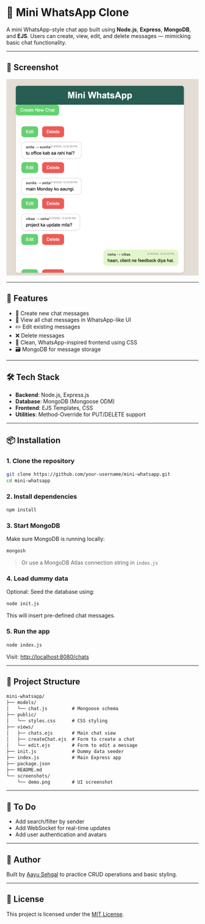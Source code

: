 # 💬 Mini WhatsApp Clone

A mini WhatsApp-style chat app built using **Node.js**, **Express**, **MongoDB**, and **EJS**. Users can create, view, edit, and delete messages — mimicking basic chat functionality.

---

## 📸 Screenshot

<img src="screenshots/demo.png" alt="Mini WhatsApp Demo" width="700"/>



---

## 🔧 Features

- 📝 Create new chat messages
- 📜 View all chat messages in WhatsApp-like UI
- ✏️ Edit existing messages
- ❌ Delete messages
- 🧼 Clean, WhatsApp-inspired frontend using CSS
- 🗃️ MongoDB for message storage

---

## 🛠️ Tech Stack

- **Backend**: Node.js, Express.js
- **Database**: MongoDB (Mongoose ODM)
- **Frontend**: EJS Templates, CSS
- **Utilities**: Method-Override for PUT/DELETE support

---

## 📦 Installation

### 1. Clone the repository

```bash
git clone https://github.com/your-username/mini-whatsapp.git
cd mini-whatsapp
````

### 2. Install dependencies

```bash
npm install
```

### 3. Start MongoDB

Make sure MongoDB is running locally:

```zsh
mongosh
```

> Or use a MongoDB Atlas connection string in `index.js`

### 4. Load dummy data

Optional: Seed the database using:

```bash
node init.js
```

This will insert pre-defined chat messages.

### 5. Run the app

```bash
node index.js
```

Visit: [http://localhost:8080/chats](http://localhost:8080/chats)

---

## 📁 Project Structure

```
mini-whatsapp/
├── models/
│   └── chat.js         # Mongoose schema
├── public/
│   └── styles.css      # CSS styling
├── views/
│   ├── chats.ejs       # Main chat view
│   ├── createChat.ejs  # Form to create a chat
│   └── edit.ejs        # Form to edit a message
├── init.js             # Dummy data seeder
├── index.js            # Main Express app
├── package.json
├── README.md
└── screenshots/
    └── demo.png        # UI screenshot
```

---

## 🧹 To Do

* Add search/filter by sender
* Add WebSocket for real-time updates
* Add user authentication and avatars

---

## 🙌 Author

Built by [Aayu Sehgal](https://github.com/sehgalaayu) to practice CRUD operations and basic styling.

---

## 📜 License

This project is licensed under the [MIT License](LICENSE).


